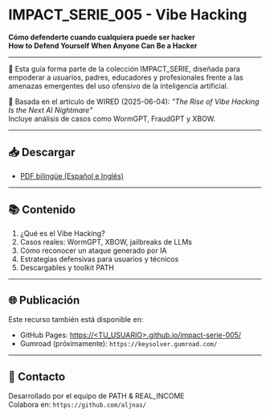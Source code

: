 
# IMPACT_SERIE_005 - Vibe Hacking

**Cómo defenderte cuando cualquiera puede ser hacker**  
**How to Defend Yourself When Anyone Can Be a Hacker**

---

🧠 Esta guía forma parte de la colección IMPACT_SERIE, diseñada para empoderar a usuarios, padres, educadores y profesionales frente a las amenazas emergentes del uso ofensivo de la inteligencia artificial.

📌 Basada en el artículo de WIRED (2025-06-04): *"The Rise of Vibe Hacking Is the Next AI Nightmare"*  
Incluye análisis de casos como WormGPT, FraudGPT y XBOW.

---

## 📥 Descargar

- [PDF bilingüe (Español e Inglés)](./IMPACT_SERIE_005_Vibe_Hacking.pdf)

---

## 📚 Contenido

1. ¿Qué es el Vibe Hacking?
2. Casos reales: WormGPT, XBOW, jailbreaks de LLMs
3. Cómo reconocer un ataque generado por IA
4. Estrategias defensivas para usuarios y técnicos
5. Descargables y toolkit PATH

---

## 🌐 Publicación

Este recurso también está disponible en:

- GitHub Pages: [https://<TU_USUARIO>.github.io/impact-serie-005/](https://<TU_USUARIO>.github.io/impact-serie-005/)
- Gumroad (próximamente): `https://keysolver.gumroad.com/`

---

## 📩 Contacto

Desarrollado por el equipo de PATH & REAL_INCOME  
Colabora en: `https://github.com/aljnas/`

